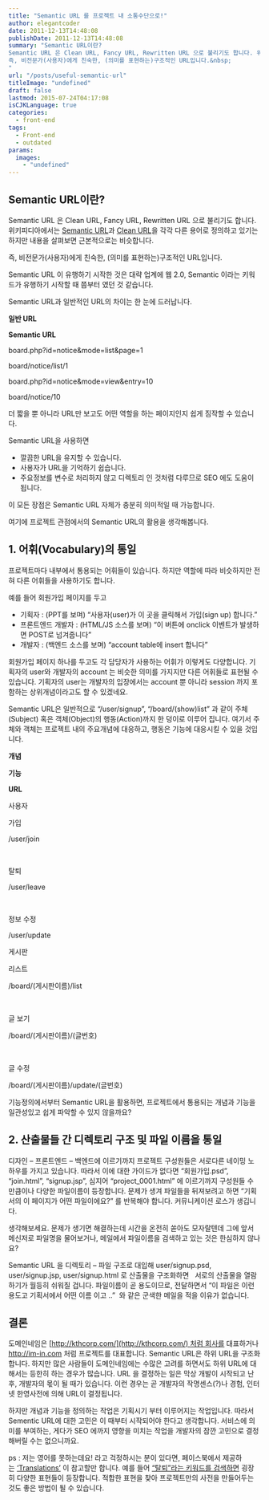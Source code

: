 ```yaml
---
title: "Semantic URL 를 프로젝트 내 소통수단으로!"
author: elegantcoder
date: 2011-12-13T14:48:08
publishDate: 2011-12-13T14:48:08
summary: "Semantic URL이란?
Semantic URL 은 Clean URL, Fancy URL, Rewritten URL 으로 불리기도 합니다. 위키피디아에서는&nbsp;Semantic URL과&nbsp;Clean URL을 각각 다른 용어로 정의하고 있기는 하지만 내용을 살펴보면 근본적으로는 비슷합니다.&nbsp;
즉, 비전문가(사용자)에게 친숙한, (의미를 표현하는)구조적인 URL입니다.&nbsp;
"
url: "/posts/useful-semantic-url"
titleImage: "undefined"
draft: false
lastmod: 2015-07-24T04:17:08
isCJKLanguage: true
categories:
  - front-end
tags:
  - Front-end
  - outdated
params:
  images:
    - "undefined"
---
```

Semantic URL이란?
---------------

Semantic URL 은 Clean URL, Fancy URL, Rewritten URL 으로 불리기도 합니다. 위키피디아에서는 [Semantic URL](http://en.wikipedia.org/wiki/Semantic_URL)과 [Clean URL](http://en.wikipedia.org/wiki/Clean_URL)을 각각 다른 용어로 정의하고 있기는 하지만 내용을 살펴보면 근본적으로는 비슷합니다. 

즉, 비전문가(사용자)에게 친숙한, (의미를 표현하는)구조적인 URL입니다. 

Semantic URL 이 유행하기 시작한 것은 대략 업계에 웹 2.0, Semantic 이라는 키워드가 유행하기 시작할 때 쯤부터 였던 것 같습니다.

Semantic URL과 일반적인 URL의 차이는 한 눈에 드러납니다.  

**일반 URL**

**Semantic URL**

board.php?id=notice&mode=list&page=1

board/notice/list/1 

board.php?id=notice&mode=view&entry=10 

board/notice/10 

더 짧을 뿐 아니라 URL만 보고도 어떤 역할을 하는 페이지인지 쉽게 짐작할 수 있습니다.  

Semantic URL을 사용하면 

-   깔끔한 URL을 유지할 수 있습니다.
-   사용자가 URL을 기억하기 쉽습니다.
-   주요정보를 변수로 처리하지 않고 디렉토리 인 것처럼 다루므로 SEO 에도 도움이 됩니다. 

이 모든 장점은 Semantic URL 자체가 충분히 의미적일 때 가능합니다. 

여기에 프로젝트 관점에서의 Semantic URL의 활용을 생각해봅니다. 

1\. 어휘(Vocabulary)의 통일
----------------------

프로젝트마다 내부에서 통용되는 어휘들이 있습니다. 하지만 역할에 따라 비슷하지만 전혀 다른 어휘들을 사용하기도 합니다.

예를 들어 회원가입 페이지를 두고

-   기획자 : (PPT를 보며) “사용자(user)가 이 곳을 클릭해서 가입(sign up) 합니다.”
-   프론트엔드 개발자 : (HTML/JS 소스를 보며) “이 버튼에 onclick 이벤트가 발생하면 POST로 넘겨줍니다”
-   개발자 : (백엔드 소스를 보며) “account table에 insert 합니다”

회원가입 페이지 하나를 두고도 각 담당자가 사용하는 어휘가 이렇게도 다양합니다. 기획자의 user와 개발자의 account 는 비슷한 의미를 가지지만 다른 어휘들로 표현될 수 있습니다. 기획자의 user는 개발자의 입장에서는 account 뿐 아니라 session 까지 포함하는 상위개념이라고도 할 수 있겠네요. 

Semantic URL은 일반적으로 “/user/signup”, “/board/(show)list” 과 같이 주체(Subject) 혹은 객체(Object)의 행동(Action)까지 한 덩이로 이루어 집니다. 여기서 주체와 객체는 프로젝트 내의 주요개념에 대응하고, 행동은 기능에 대응시킬 수 있을 것입니다. 

**개념**

**기능**

**URL**

사용자 

가입 

/user/join 

 

탈퇴 

/user/leave 

 

정보 수정 

/user/update 

게시판 

리스트 

/board/(게시판이름)/list 

 

글 보기 

/board/(게시판이름)/(글번호) 

 

글 수정 

/board/(게시판이름)/update/(글번호)  

기능정의에서부터 Semantic URL을 활용하면, 프로젝트에서 통용되는 개념과 기능을 일관성있고 쉽게 파악할 수 있지 않을까요? 

2\. 산출물들 간 디렉토리 구조 및 파일 이름을 통일 
-------------------------------

디자인 – 프론트엔드 – 백엔드에 이르기까지 프로젝트 구성원들은 서로다른 네이밍 노하우를 가지고 있습니다. 따라서 이에 대한 가이드가 없다면 “회원가입.psd”, “join.html”, “signup.jsp”, 심지어 “project\_0001.html” 에 이르기까지 구성원들 수 만큼이나 다양한 파일이름이 등장합니다. 문제가 생겨 파일들을 뒤져보려고 하면 “기획서의 이 페이지가 어떤 파일이에요?” 를 반복해야 합니다. 커뮤니케이션 로스가 생깁니다. 

생각해보세요. 문제가 생기면 해결하는데 시간을 온전히 쏟아도 모자랄텐데 그에 앞서 메신저로 파일명을 물어보거나, 메일에서 파일이름을 검색하고 있는 것은 한심하지 않나요? 

Semantic URL 을 디렉토리 – 파일 구조로 대입해 user/signup.psd, user/signup.jsp, user/signup.html 로 산출물을 구조화하면   서로의 산출물을 열람하기가 월등히 쉬워질 겁니다. 파일이름이 곧 용도이므로, 전달하면서 “이 파일은 이런 용도고 기획서에서 어떤 이름 이고 ..”  와 같은 군색한 메일을 적을 이유가 없습니다.  

결론
--

도메인네임은 [http://kthcorp.com/](http://kthcorp.com/) 처럼 회사를 대표하거나 http://im-in.com 처럼 프로젝트를 대표합니다. Semantic URL은 하위 URL을 구조화합니다. 하지만 많은 사람들이 도메인네임에는 수많은 고려를 하면서도 하위 URL에 대해서는 등한히 하는 경우가 많습니다. URL 을 결정하는 일은 막상 개발이 시작되고 난 후, 개발자의 몫이 될 때가 있습니다. 이런 경우는 곧 개발자의 작명센스(?)나 경험, 인터넷 한영사전에 의해 URL이 결정됩니다. 

하지만 개념과 기능을 정의하는 작업은 기획시기 부터 이루어지는 작업입니다. 따라서 Sementic URL에 대한 고민은 이 때부터 시작되어야 한다고 생각합니다. 서비스에 의미를 부여하는, 게다가 SEO 에까지 영향을 미치는 작업을 개발자의 잠깐 고민으로 결정해버릴 수는 없으니까요.  

ps : 저는 영어를 못하는데요! 라고 걱정하시는 분이 있다면, 페이스북에서 제공하는 [‘Translations’](http://www.facebook.com/?sk=translations) 이 참고할만 합니다. 예를 들어 [“탈퇴”라는 키워드를 검색하면](http://www.facebook.com/?q=%ED%83%88%ED%87%B4&sk=trans_search) 굉장히 다양한 표현들이 등장합니다. 적합한 표현을 찾아 프로젝트만의 사전을 만들어두는 것도 좋은 방법이 될 수 있습니다.